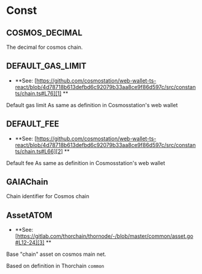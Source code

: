 # Const

<!-- Generated by documentation.js. Update this documentation by updating the source code. -->

## COSMOS_DECIMAL

The decimal for cosmos chain.

## DEFAULT_GAS_LIMIT

-   **See: [https://github.com/cosmostation/web-wallet-ts-react/blob/4d78718b613defbd6c92079b33aa8ce9f86d597c/src/constants/chain.ts#L76][1]
    **

Default gas limit
As same as definition in Cosmosstation's web wallet

## DEFAULT_FEE

-   **See: [https://github.com/cosmostation/web-wallet-ts-react/blob/4d78718b613defbd6c92079b33aa8ce9f86d597c/src/constants/chain.ts#L66][2]
    **

Default fee
As same as definition in Cosmosstation's web wallet

## GAIAChain

Chain identifier for Cosmos chain

## AssetATOM

-   **See: [https://gitlab.com/thorchain/thornode/-/blob/master/common/asset.go#L12-24][3]
    **

Base "chain" asset on cosmos main net.

Based on definition in Thorchain `common`

[1]: https://github.com/cosmostation/web-wallet-ts-react/blob/4d78718b613defbd6c92079b33aa8ce9f86d597c/src/constants/chain.ts#L76

[2]: https://github.com/cosmostation/web-wallet-ts-react/blob/4d78718b613defbd6c92079b33aa8ce9f86d597c/src/constants/chain.ts#L66

[3]: https://gitlab.com/thorchain/thornode/-/blob/master/common/asset.go#L12-24
